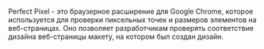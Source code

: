 
Perfect Pixel - это браузерное расширение для Google Chrome, которое используется для проверки пиксельных точек и размеров элементов на веб-страницах. Оно позволяет разработчикам проверять соответствие дизайна веб-страницы макету, на котором был создан дизайн.
